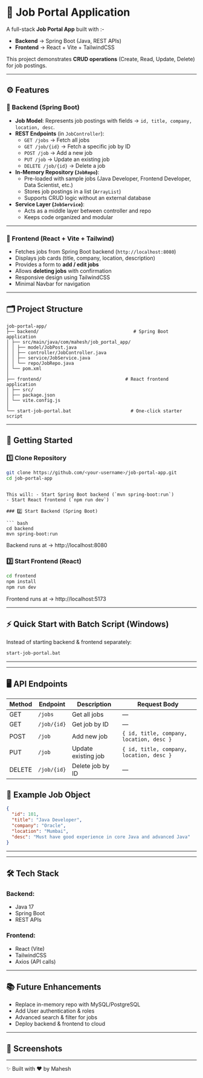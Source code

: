 # 📌 Job Portal Application

A full-stack **Job Portal App** built with :-
- **Backend** → Spring Boot (Java, REST APIs)
- **Frontend** → React + Vite + TailwindCSS

This project demonstrates **CRUD operations** (Create, Read, Update,
Delete) for job postings.

------------------------------------------------------------------------

## ⚙️ Features

### 🔹 Backend (Spring Boot)

-   **Job Model**: Represents job postings with fields →
    `id, title, company, location, desc`.
-   **REST Endpoints** (in `JobController`):
    -   `GET /jobs` → Fetch all jobs
    -   `GET /job/{id}` → Fetch a specific job by ID
    -   `POST /job` → Add a new job
    -   `PUT /job` → Update an existing job
    -   `DELETE /job/{id}` → Delete a job
-   **In-Memory Repository (`JobRepo`)**:
    -   Pre-loaded with sample jobs (Java Developer, Frontend Developer,
        Data Scientist, etc.)
    -   Stores job postings in a list (`ArrayList`)
    -   Supports CRUD logic without an external database
-   **Service Layer (`JobService`)**:
    -   Acts as a middle layer between controller and repo
    -   Keeps code organized and modular

------------------------------------------------------------------------

### 🔹 Frontend (React + Vite + Tailwind)

-   Fetches jobs from Spring Boot backend (`http://localhost:8080`)
-   Displays job cards (title, company, location, description)
-   Provides a form to **add / edit jobs**
-   Allows **deleting jobs** with confirmation
-   Responsive design using TailwindCSS
-   Minimal Navbar for navigation

------------------------------------------------------------------------

## 🗂️ Project Structure

    job-portal-app/
    ├── backend/                                   # Spring Boot application
    │ ├── src/main/java/com/mahesh/job_portal_app/
    │ │ ├── model/JobPost.java
    │ │ ├── controller/JobController.java
    │ │ ├── service/JobService.java
    │ │ └── repo/JobRepo.java
    │ └── pom.xml
    │
    ├── frontend/                               # React frontend application
    │ ├── src/
    │ ├── package.json
    │ └── vite.config.js
    │
    └── start-job-portal.bat                      # One-click starter script

------------------------------------------------------------------------

## 🚀 Getting Started

### 1️⃣ Clone Repository

``` bash
git clone https://github.com/<your-username>/job-portal-app.git
cd job-portal-app
```
```

This will: - Start Spring Boot backend (`mvn spring-boot:run`)
- Start React frontend (`npm run dev`)

### 2️⃣ Start Backend (Spring Boot)

``` bash
cd backend
mvn spring-boot:run
```

Backend runs at → http://localhost:8080

### 3️⃣ Start Frontend (React)

``` bash
cd frontend
npm install
npm run dev
```

Frontend runs at → http://localhost:5173

---
## ⚡ Quick Start with Batch Script (Windows)
Instead of starting backend & frontend separately:

``` bash
start-job-portal.bat
```
---

------------------------------------------------------------------------

## 🖥️ API Endpoints

  | Method  | Endpoint        | Description              | Request Body                           |
|---------|------------------|--------------------------|----------------------------------------|
| GET     | `/jobs`          | Get all jobs             | —                                      |
| GET     | `/job/{id}`      | Get job by ID            | —                                      |
| POST    | `/job`           | Add new job              | `{ id, title, company, location, desc }` |
| PUT     | `/job`           | Update existing job      | `{ id, title, company, location, desc }` |
| DELETE  | `/job/{id}`      | Delete job by ID         | —                                      |


## 📌 Example Job Object

``` json
{
  "id": 101,
  "title": "Java Developer",
  "company": "Oracle",
  "location": "Mumbai",
  "desc": "Must have good experience in core Java and advanced Java"
}
```

------------------------------------------------------------------------



------------------------------------------------------------------------

## 🛠️ Tech Stack

### Backend:

-   Java 17
-   Spring Boot
-   REST APIs

### Frontend:

-   React (Vite)
-   TailwindCSS
-   Axios (API calls)

------------------------------------------------------------------------

## 📚 Future Enhancements

-   Replace in-memory repo with MySQL/PostgreSQL
-   Add User authentication & roles
-   Advanced search & filter for jobs
-   Deploy backend & frontend to cloud

------------------------------------------------------------------------

## 📸 Screenshots


------------------------------------------------------------------------

✨ Built with ❤️ by Mahesh
